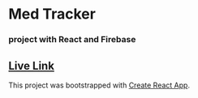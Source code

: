 # Med Tracker

### project with React and Firebase

## [Live Link](https://sjimmykang-med-tracker-development.netlify.app/)

This project was bootstrapped with [Create React App](https://github.com/facebook/create-react-app).
